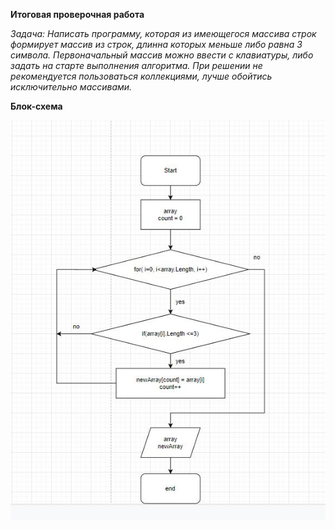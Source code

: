 **Итоговая проверочная работа**

*Задача:
Написать программу, которая из имеющегося массива строк формирует массив из строк, длинна которых меньше либо равна 3 символа. Первоначальный массив можно ввести с клавиатуры, либо задать на старте выполнения алгоритма. При решении не рекомендуется пользоваться коллекциями, лучше обойтись исключительно массивами.*

**Блок-схема**

![Блок-схема](./%D0%A1%D0%BD%D0%B8%D0%BC%D0%BE%D0%BA%20%D0%B1%D0%BB%D0%BE%D0%BA%D1%81%D1%85%D0%B5%D0%BC%D1%8B.JPG)

